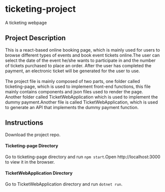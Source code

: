 # ticketing-project
A ticketing webpage
## Project Description
This is a react-based online booking page, which is mainly used for users to browse different types of events and book event tickets online.The user can select the date of the event he/she wants to participate in and the number of tickets purchased to place an order. After the user has completed the payment, an electronic ticket will be generated for the user to use.<br/><br/>
The project file is mainly composed of two parts, one folder called ticketing-page, which is used to implement front-end functions, this file mainly contains components and json files used to render the page. Another folder called TicketWebApplication which is used to implement the dummy payment.Another file is called TicketWebApplication, which is used to generate an API that implements the dummy payment function.
## Instructions
Download the project repo.<br/>
#### Ticketing-page Directory
Go to ticketing-page directory and run `npm start`.Open http://localhost:3000 to view it in the browser.
#### TicketWebApplication Directory
Go to TicketWebApplication directory and run `dotnet run`.
